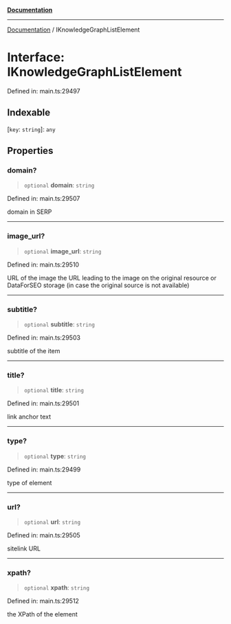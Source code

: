 [**Documentation**](../README.md)

***

[Documentation](../README.md) / IKnowledgeGraphListElement

# Interface: IKnowledgeGraphListElement

Defined in: main.ts:29497

## Indexable

\[`key`: `string`\]: `any`

## Properties

### domain?

> `optional` **domain**: `string`

Defined in: main.ts:29507

domain in SERP

***

### image\_url?

> `optional` **image\_url**: `string`

Defined in: main.ts:29510

URL of the image
the URL leading to the image on the original resource or DataForSEO storage (in case the original source is not available)

***

### subtitle?

> `optional` **subtitle**: `string`

Defined in: main.ts:29503

subtitle of the item

***

### title?

> `optional` **title**: `string`

Defined in: main.ts:29501

link anchor text

***

### type?

> `optional` **type**: `string`

Defined in: main.ts:29499

type of element

***

### url?

> `optional` **url**: `string`

Defined in: main.ts:29505

sitelink URL

***

### xpath?

> `optional` **xpath**: `string`

Defined in: main.ts:29512

the XPath of the element

